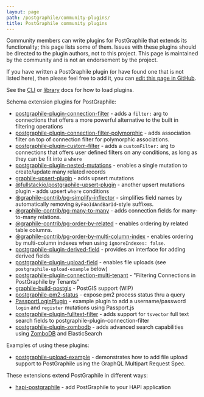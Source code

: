 ```yaml
---
layout: page
path: /postgraphile/community-plugins/
title: PostGraphile community plugins
---
```


Community members can write plugins for PostGraphile that extends its
functionality; this page lists some of them. Issues with these plugins should
be directed to the plugin authors, not to this project. This page is maintained
by the community and is not an endorsement by the project.

If you have written a PostGraphile plugin (or have found one that is not listed
here), then please feel free to add it, you can [edit this page in GitHub](https://github.com/graphile/graphile.github.io/edit/develop/src/pages/postgraphile/community-plugins.md).

See the [CLI](/postgraphile/usage-cli/) or
[library](/postgraphile/usage-library/) docs for how to load plugins.

Schema extension plugins for PostGraphile:

- [postgraphile-plugin-connection-filter](https://github.com/graphile-contrib/postgraphile-plugin-connection-filter) - adds a `filter:` arg to connections that offers a more powerful alternative to the built in filtering operations
- [postgraphile-plugin-connection-filter-polymorphic](https://github.com/hansololai/postgraphile-connection-filter-polymorphic) - adds association filter on top of connection filter for polymorphic associations.
- [postgraphile-plugin-custom-filter](https://github.com/RoadRunnerEngineering/postgraphile-plugin-custom-filter) - adds a `customFilter:` arg to connections that offers user defined filters on any conditions, as long as they can be fit into a `where`
- [postgraphile-plugin-nested-mutations](https://github.com/mlipscombe/postgraphile-plugin-nested-mutations) - enables a single mutation to create/update many related records
- [graphile-upsert-plugin](https://github.com/einarjegorov/graphile-upsert-plugin/blob/master/index.js) - adds upsert mutations
- [@fullstackio/postgraphile-upsert-plugin](https://github.com/jashmenn/postgraphile-upsert-plugin) - another upsert mutations plugin - adds upsert `where` conditions
- [@graphile-contrib/pg-simplify-inflector](https://github.com/graphile-contrib/pg-simplify-inflector) - simplifies field names by automatically removing `ByFooIdAndBarId`-style suffixes.
- [@graphile-contrib/pg-many-to-many](https://github.com/graphile-contrib/pg-many-to-many) - adds connection fields for many-to-many relations.
- [@graphile-contrib/pg-order-by-related](https://github.com/graphile-contrib/pg-order-by-related) - enables ordering by related table columns.
- [@graphile-contrib/pg-order-by-multi-column-index](https://github.com/graphile-contrib/pg-order-by-multi-column-index) - enables ordering by multi-column indexes when using `ignoreIndexes: false`.
- [postgraphile-plugin-derived-field](https://github.com/mattbretl/postgraphile-plugin-derived-field) - provides an interface for adding derived fields
- [postgraphile-plugin-upload-field](https://github.com/mattbretl/postgraphile-plugin-upload-field) - enables file uploads (see `postgraphile-upload-example` below)
- [postgraphile-plugin-connection-multi-tenant](https://github.com/deden/postgraphile-plugin-connection-multi-tenant) - "Filtering Connections in PostGraphile by Tenants"
- [graphile-build-postgis](https://github.com/singingwolfboy/graphile-build-postgis) - PostGIS support (WIP)
- [postgraphile-pm2-status](https://github.com/stlbucket/phile-starter/blob/master/api/src/graphile-extensions/pm2Status.js) - expose pm2 process status thru a query
- [PassportLoginPlugin](https://github.com/graphile/examples/blob/master/shared/plugins/PassportLoginPlugin.js) - example plugin to add a username/password `login` and `register` mutations using Passport.js
- [postgraphile-plugin-fulltext-filter](https://github.com/mlipscombe/postgraphile-plugin-fulltext-filter) - adds support for `tsvector` full text search fields to postgraphile-plugin-connection-filter
- [postgraphile-plugin-zombodb](https://github.com/mlipscombe/postgraphile-plugin-zombodb) - adds advanced search capabilities using [ZomboDB](https://github.com/zombodb/zombodb) and ElasticSearch

Examples of using these plugins:

- [postgraphile-upload-example](https://github.com/mattbretl/postgraphile-upload-example) - demonstrates how to add file upload support to PostGraphile using the GraphQL Multipart Request Spec.

These extensions extend PostGraphile in different ways:

- [hapi-postgraphile](https://github.com/mshick/hapi-postgraphile) - add PostGraphile to your HAPI application
